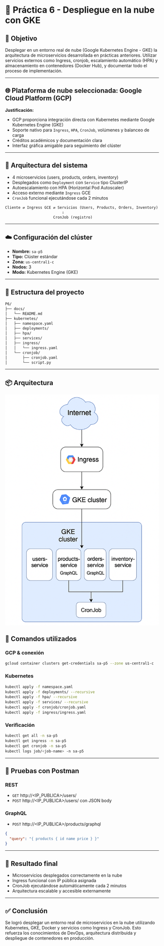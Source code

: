 
# 🚀 Práctica 6 - Despliegue en la nube con GKE

## 🎯 Objetivo

Desplegar en un entorno real de nube (Google Kubernetes Engine - GKE) la arquitectura de microservicios desarrollada en prácticas anteriores. Utilizar servicios externos como Ingress, cronjob, escalamiento automático (HPA) y almacenamiento en contenedores (Docker Hub), y documentar todo el proceso de implementación.

---

## 🌐 Plataforma de nube seleccionada: **Google Cloud Platform (GCP)**

**Justificación:**

- GCP proporciona integración directa con Kubernetes mediante Google Kubernetes Engine (GKE)
- Soporte nativo para `Ingress`, `HPA`, `CronJob`, volúmenes y balanceo de carga
- Créditos académicos y documentación clara
- Interfaz gráfica amigable para seguimiento del clúster

---

## 🧱 Arquitectura del sistema

- 4 microservicios (users, products, orders, inventory)
- Desplegados como `Deployment` con `Service` tipo ClusterIP
- Autoescalamiento con HPA (Horizontal Pod Autoscaler)
- Acceso externo mediante `Ingress` GCE
- `CronJob` funcional ejecutándose cada 2 minutos

```
Cliente ⇄ Ingress GCE ⇄ Servicios (Users, Products, Orders, Inventory)
                          ⇩
                      CronJob (registro)
```

---

## ☁️ Configuración del clúster

- **Nombre:** `sa-p5`
- **Tipo:** Clúster estándar
- **Zona:** `us-central1-c`
- **Nodos:** 3
- **Modo:** Kubernetes Engine (GKE)

---

## 📁 Estructura del proyecto

```
P6/
├── docs/
│   └── README.md
├── kubernetes/
│   ├── namespace.yaml
│   ├── deployments/
│   ├── hpa/
│   ├── services/
│   ├── ingress/
│   │   └── ingress.yaml
│   └── cronjob/
│       ├── cronjob.yaml
│       └── script.py
```

---

## 📦 Arquitectura

![Arquitectura](arquitectura.png)

## 🔧 Comandos utilizados

### GCP & conexión

```bash
gcloud container clusters get-credentials sa-p5 --zone us-central1-c
```

### Kubernetes

```bash
kubectl apply -f namespace.yaml
kubectl apply -f deployments/ --recursive
kubectl apply -f hpa/ --recursive
kubectl apply -f services/ --recursive
kubectl apply -f cronjob/cronjob.yaml
kubectl apply -f ingress/ingress.yaml
```

### Verificación

```bash
kubectl get all -n sa-p5
kubectl get ingress -n sa-p5
kubectl get cronjob -n sa-p5
kubectl logs job/<job-name> -n sa-p5
```

---

## 🧪 Pruebas con Postman

### REST

- `GET` http://<IP_PUBLICA>/users/
- `POST` http://<IP_PUBLICA>/users/ con JSON body

### GraphQL

- `POST` http://<IP_PUBLICA>/products/graphql
```json
{
  "query": "{ products { id name price } }"
}
```

---

## 🧠 Resultado final

- Microservicios desplegados correctamente en la nube
- Ingress funcional con IP pública asignada
- CronJob ejecutándose automáticamente cada 2 minutos
- Arquitectura escalable y accesible externamente

---

## ✅ Conclusión

Se logró desplegar un entorno real de microservicios en la nube utilizando Kubernetes, GKE, Docker y servicios como Ingress y CronJob. Esto refuerza los conocimientos de DevOps, arquitectura distribuida y despliegue de contenedores en producción.

